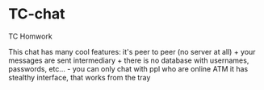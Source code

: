 # TC-chat
TC Homwork

This chat has many cool features:
  it's peer to peer (no server at all)
      + your messages are sent intermediary
      + there is no database with usernames, passwords, etc...
      - you can only chat with ppl who are online ATM
  it has stealthy interface, that works from the tray
